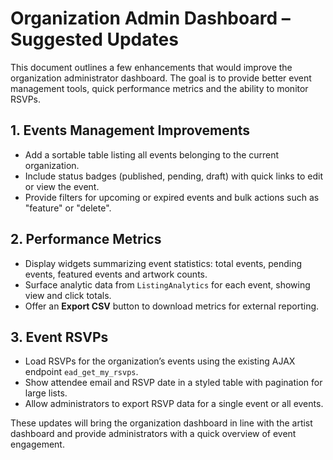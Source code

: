 # Organization Admin Dashboard – Suggested Updates

This document outlines a few enhancements that would improve the organization administrator dashboard. The goal is to provide better event management tools, quick performance metrics and the ability to monitor RSVPs.

## 1. Events Management Improvements
- Add a sortable table listing all events belonging to the current organization.
- Include status badges (published, pending, draft) with quick links to edit or view the event.
- Provide filters for upcoming or expired events and bulk actions such as "feature" or "delete".

## 2. Performance Metrics
- Display widgets summarizing event statistics: total events, pending events, featured events and artwork counts.
- Surface analytic data from `ListingAnalytics` for each event, showing view and click totals.
- Offer an **Export CSV** button to download metrics for external reporting.

## 3. Event RSVPs
- Load RSVPs for the organization’s events using the existing AJAX endpoint `ead_get_my_rsvps`.
- Show attendee email and RSVP date in a styled table with pagination for large lists.
- Allow administrators to export RSVP data for a single event or all events.

These updates will bring the organization dashboard in line with the artist dashboard and provide administrators with a quick overview of event engagement.
